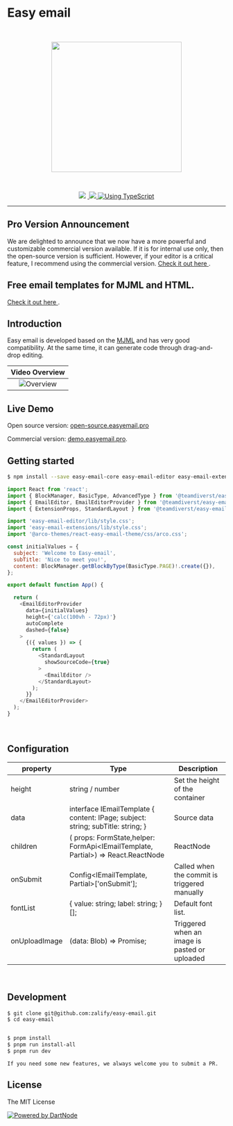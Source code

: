 # Easy email

<br>
<p align="center">
  <a aria-label="Easy email logo" href="https://email.maocanhua.cn/?utm_source=github">
    <img src="./logo_text.svg" width="300">
  </a>
</p>
<br>

<p align="center">

  <img src="https://img.shields.io/badge/PRs-welcome-brightgreen.svg">
  <a aria-label="React version" href="https://react.js">
    <img alt="" src="https://img.shields.io/badge/React-18.2-yellow.svg">
  </a>
  <a aria-label="MJML" href="https://mjml.io/">
    <img src="https://img.shields.io/badge/MJML-awesome-rgb(120 33 117).svg">
  </a>
  <a aria-label="Package size" href="https://www.typescriptlang.org/">
    <img alt="Using TypeScript" src="https://img.shields.io/badge/%3C/%3E-TypeScript-brightgreenred.svg">
  </a>
</p>

---

## Pro Version Announcement

We are delighted to announce that we now have a more powerful and customizable commercial version available. If it is for internal use only, then the open-source version is sufficient. However, if your editor is a critical feature, I recommend using the commercial version.
<a href="https://www.easyemail.pro/?utm_source=github" target="_blank">Check it out here </a>.

## Free email templates for MJML and HTML.

<a href="https://github.com/Easy-Email-Pro/email-templates" target="_blank">Check it out here </a>.

## Introduction

Easy email is developed based on the [MJML](https://mjml.io/) and has very good compatibility. At the same time, it can generate code through drag-and-drop editing.

|                  Video Overview                  |
| :----------------------------------------------: |
| <img src="./StandardLayout.png" alt="Overview" > |

## Live Demo

Open source version: <a href="https://open-source.easyemail.pro/?utm_source=github" target="_blank" alt="https://open-source.easyemail.pro/?utm_source=github">open-source.easyemail.pro</a>

Commercial version: <a href="https://demo.easyemail.pro/full?utm_source=github-live" target="_blank">demo.easyemail.pro</a>.

## Getting started

```sh
$ npm install --save easy-email-core easy-email-editor easy-email-extensions react-final-form
```

```js
import React from 'react';
import { BlockManager, BasicType, AdvancedType } from '@teamdiverst/easy-email-core';
import { EmailEditor, EmailEditorProvider } from '@teamdiverst/easy-email-editor';
import { ExtensionProps, StandardLayout } from '@teamdiverst/easy-email-extensions';

import 'easy-email-editor/lib/style.css';
import 'easy-email-extensions/lib/style.css';
import '@arco-themes/react-easy-email-theme/css/arco.css';

const initialValues = {
  subject: 'Welcome to Easy-email',
  subTitle: 'Nice to meet you!',
  content: BlockManager.getBlockByType(BasicType.PAGE)!.create({}),
};

export default function App() {

  return (
    <EmailEditorProvider
      data={initialValues}
      height={'calc(100vh - 72px)'}
      autoComplete
      dashed={false}
    >
      {({ values }) => {
        return (
          <StandardLayout
            showSourceCode={true}
          >
            <EmailEditor />
          </StandardLayout>
        );
      }}
    </EmailEditorProvider>
  );
}


```

</br>

## Configuration

| property      | Type                                                                                               | Description                                   |
| ------------- | -------------------------------------------------------------------------------------------------- | --------------------------------------------- |
| height        | string / number                                                                                    | Set the height of the container               |
| data          | interface IEmailTemplate { content: IPage; subject: string; subTitle: string; }                    | Source data                                   |
| children      | ( props: FormState<T>,helper: FormApi<IEmailTemplate, Partial<IEmailTemplate>>) => React.ReactNode | ReactNode                                     |
| onSubmit      | Config<IEmailTemplate, Partial<IEmailTemplate>>['onSubmit'];                                       | Called when the commit is triggered manually  |
| fontList      | { value: string; label: string; }[];                                                               | Default font list.                            |
| onUploadImage | (data: Blob) => Promise<string>;                                                                   | Triggered when an image is pasted or uploaded |

</br>

## Development

```sh
$ git clone git@github.com:zalify/easy-email.git
$ cd easy-email


$ pnpm install
$ pnpm run install-all
$ pnpm run dev

```

`If you need some new features, we always welcome you to submit a PR.`

## License

The MIT License

[![Powered by DartNode](https://dartnode.com/branding/DN-Open-Source-sm.png)](https://dartnode.com 'Powered by DartNode - Free VPS for Open Source')
